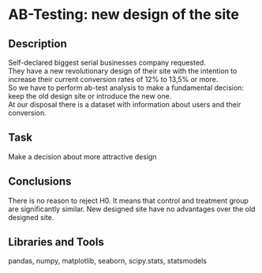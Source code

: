 # AB-Testing: new design of the site

## Description

Self-declared biggest serial businesses company requested.  
They have a new revolutionary design of their site with the intention to increase their current conversion rates of 12% to 13,5% or more.  
So we have to perform ab-test analysis to make a fundamental decision: keep the old design site or introduce the new one.  
At our disposal there is a dataset with information about users and their conversion.  

## Task

Make a decision about more attractive design

## Conclusions

There is no reason to reject H0. It means that control and treatment group are significantly similar.
New designed site have no advantages over the old designed site.

## Libraries and Tools

pandas, numpy, matplotlib, seaborn, scipy.stats, statsmodels
